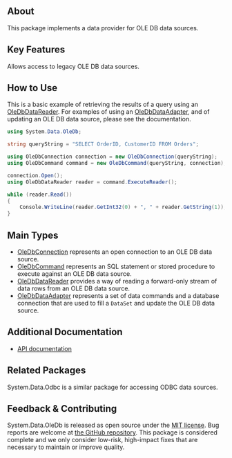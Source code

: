 ## About

This package implements a data provider for OLE DB data sources.

## Key Features

Allows access to legacy OLE DB data sources.

## How to Use

This is a basic example of retrieving the results of a query using an [OleDbDataReader](https://learn.microsoft.com/dotnet/api/system.data.oledb.oledbdatareader). For examples of using an [OleDbDataAdapter](https://learn.microsoft.com/dotnet/api/system.data.oledb.oledbdataadapter), and of updating an OLE DB data source, please see the documentation.

```cs
using System.Data.OleDb;

string queryString = "SELECT OrderID, CustomerID FROM Orders";

using OleDbConnection connection = new OleDbConnection(queryString);
using OleDbCommand command = new OleDbCommand(queryString, connection);

connection.Open();
using OleDbDataReader reader = command.ExecuteReader();

while (reader.Read())
{
    Console.WriteLine(reader.GetInt32(0) + ", " + reader.GetString(1));
}
```

## Main Types

* [OleDbConnection](https://learn.microsoft.com/dotnet/api/system.data.oledb.oledbconnection) represents an open connection to an OLE DB data source.
* [OleDbCommand](https://learn.microsoft.com/dotnet/api/system.data.oledb.oledbcommand) represents an SQL statement or stored procedure to execute against an OLE DB data source.
* [OleDbDataReader](https://learn.microsoft.com/dotnet/api/system.data.oledb.oledbdatareader) provides a way of reading a forward-only stream of data rows from an OLE DB data source.
* [OleDbDataAdapter](https://learn.microsoft.com/dotnet/api/system.data.oledb.oledbdataadapter) represents a set of data commands and a database connection that are used to fill a `DataSet` and update the OLE DB data source.

## Additional Documentation

* [API documentation](https://learn.microsoft.com/dotnet/api/system.data.oledb)

## Related Packages

System.Data.Odbc is a similar package for accessing ODBC data sources.

## Feedback & Contributing

System.Data.OleDb is released as open source under the [MIT license](https://licenses.nuget.org/MIT). Bug reports are welcome at [the GitHub repository](https://github.com/dotnet/runtime). This package is considered complete and we only consider low-risk, high-impact fixes that are necessary to maintain or improve quality.